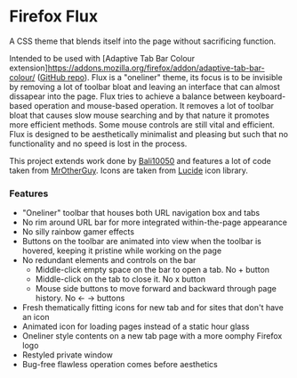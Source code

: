 # Firefox Flux

A CSS theme that blends itself into the page without sacrificing function. 

Intended to be used with [Adaptive Tab Bar Colour extension]https://addons.mozilla.org/firefox/addon/adaptive-tab-bar-colour/ ([GitHub repo](https://github.com/easonwong-de/Adaptive-Tab-Bar-Colour)). Flux is a "oneliner" theme, its focus is to be invisible by removing a lot of toolbar bloat and leaving an interface that can almost dissapear into the page. Flux tries to achieve a balance between keyboard-based operation and mouse-based operation. It removes a lot of toolbar bloat that causes slow mouse searching and by that nature it promotes more efficient methods. Some mouse controls are still vital and efficient. Flux is designed to be aesthetically minimalist and pleasing but such that no functionality and no speed is lost in the process.

This project extends work done by [Bali10050](https://github.com/Bali10050/FirefoxCSS) and features a lot of code taken from [MrOtherGuy](https://github.com/MrOtherGuy/firefox-csshacks). Icons are taken from [Lucide](https://lucide.dev/) icon library.

### Features

- "Oneliner" toolbar that houses both URL navigation box and tabs
- No rim around URL bar for more integrated within-the-page appearance
- No silly rainbow gamer effects
- Buttons on the toolbar are animated into view when the toolbar is hovered, keeping it pristine while working on the page
- No redundant elements and controls on the bar
	- Middle-click empty space on the bar to open a tab. No + button
	- Middle-click on the tab to close it. No x button
	- Mouse side buttons to move forward and backward through page history. No <- -> buttons
- Fresh thematically fitting icons for new tab and for sites that don't have an icon
- Animated icon for loading pages instead of a static hour glass
- Oneliner style contents on a new tab page with a more oomphy Firefox logo
- Restyled private window
- Bug-free flawless operation comes before aesthetics